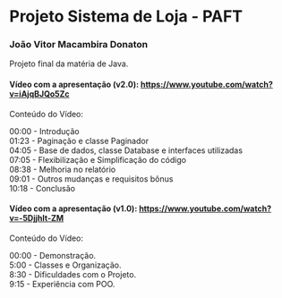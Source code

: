 # Projeto Sistema de Loja - PAFT
### João Vitor Macambira Donaton

Projeto final da matéria de Java.

#### Vídeo com a apresentação (v2.0): https://www.youtube.com/watch?v=iAjqBJQo5Zc

Conteúdo do Vídeo:

00:00 - Introdução <br>
01:23 - Paginação e classe Paginador <br>
04:05 - Base de dados, classe Database e interfaces utilizadas <br>
07:05 - Flexibilização e Simplificação do código <br>
08:38 - Melhoria no relatório <br>
09:01 - Outros mudanças e requisitos bônus <br>
10:18 - Conclusão <br>

#### Vídeo com a apresentação (v1.0): https://www.youtube.com/watch?v=-5Djjhlt-ZM

Conteúdo do Vídeo:

00:00 - Demonstração. <br>
5:00 - Classes e Organização. <br>
8:30 - Dificuldades com o Projeto. <br>
9:15 - Experiência com POO. <br>

